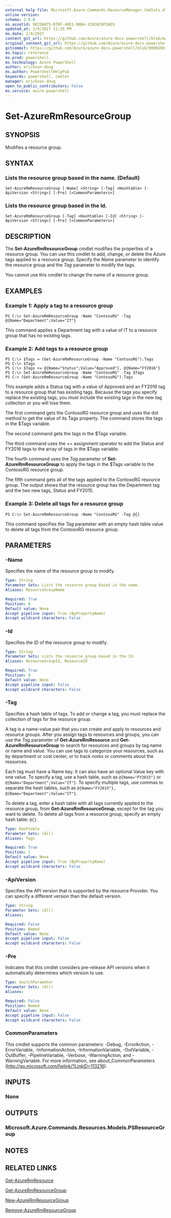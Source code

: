 ```yaml
---
external help file: Microsoft.Azure.Commands.ResourceManager.Cmdlets.dll-Help.xml
online version: 
schema: 2.0.0
ms.assetid: 9ECDA975-D7DF-40E1-90B4-3C6C6C0F3AE9
updated_at: 1/9/2017 11:25 PM
ms.date: 1/9/2017
content_git_url: https://github.com/Azure/azure-docs-powershell/blob/master/azureps-cmdlets-docs/ResourceManager/AzureRM.Resources/v3.1.0/Set-AzureRmResourceGroup.md
original_content_git_url: https://github.com/Azure/azure-docs-powershell/blob/master/azureps-cmdlets-docs/ResourceManager/AzureRM.Resources/v3.1.0/Set-AzureRmResourceGroup.md
gitcommit: https://github.com/Azure/azure-docs-powershell/blob/909020b7dbd03ec23a61b4fe16ccd2762277084c/azureps-cmdlets-docs/ResourceManager/AzureRM.Resources/v3.1.0/Set-AzureRmResourceGroup.md
ms.topic: reference
ms.prod: powershell
ms.technology: Azure PowerShell
author: erickson-doug
ms.author: PowerShellHelpPub
keywords: powershell, cmdlet
manager: erickson-doug
open_to_public_contributors: False
ms.service: azure-powershell
---
```


# Set-AzureRmResourceGroup

## SYNOPSIS
Modifies a resource group.

## SYNTAX

### Lists the resource group based in the name. (Default)
```
Set-AzureRmResourceGroup [-Name] <String> [-Tag] <Hashtable> [-ApiVersion <String>] [-Pre] [<CommonParameters>]
```

### Lists the resource group based in the Id.
```
Set-AzureRmResourceGroup [-Tag] <Hashtable> [-Id] <String> [-ApiVersion <String>] [-Pre] [<CommonParameters>]
```

## DESCRIPTION
The **Set-AzureRmResourceGroup** cmdlet modifies the properties of a resource group.
You can use this cmdlet to add, change, or delete the Azure tags applied to a resource group.
Specify the *Name* parameter to identify the resource group and the *Tag* parameter to modify the tags.

You cannot use this cmdlet to change the name of a resource group.

## EXAMPLES

### Example 1: Apply a tag to a resource group
```
PS C:\> Set-AzureRmResourceGroup -Name "ContosoRG" -Tag @{Name="Department";Value="IT"}
```

This command applies a Department tag with a value of IT to a resource group that has no existing tags.

### Example 2: Add tags to a resource group
```
PS C:\> $Tags = (Get-AzureRmResourceGroup -Name "ContosoRG").Tags
PS C:\> $Tags
PS C:\> $Tags += @{Name="Status";Value="Approved"}, @{Name="FY2016"}
PS C:\> Set-AzureRmResourceGroup -Name "ContosoRG" -Tag $Tags
PS C:> (Get-AzureRmResourceGroup -Name "ContosoRG").Tags
```

This example adds a Status tag with a value of Approved and an FY2016 tag to a resource group that has existing tags.
Because the tags you specify replace the existing tags, you must include the existing tags in the new tag collection or you will lose them.

The first command gets the ContosoRG resource group and uses the dot method to get the value of its Tags property.
The command stores the tags in the $Tags variable.

The second command gets the tags in the $Tags variable.

The third command uses the += assignment operator to add the Status and FY2016 tags to the array of tags in the $Tags variable.

The fourth command uses the *Tag* parameter of **Set-AzureRmResourceGroup** to apply the tags in the $Tags variable to the ContosoRG resource group.

The fifth command gets all of the tags applied to the ContosoRG resource group.
The output shows that the resource group has the Department tag and the two new tags, Status and FY2015.

### Example 3: Delete all tags for a resource group
```
PS C:\> Set-AzureRmResourceGroup -Name "ContosoRG" -Tag @{}
```

This command specifies the *Tag* parameter with an empty hash table value to delete all tags from the ContosoRG resource group.

## PARAMETERS

### -Name
Specifies the name of the resource group to modify.

```yaml
Type: String
Parameter Sets: Lists the resource group based in the name.
Aliases: ResourceGroupName

Required: True
Position: 0
Default value: None
Accept pipeline input: True (ByPropertyName)
Accept wildcard characters: False
```

### -Id
Specifies the ID of the resource group to modify.

```yaml
Type: String
Parameter Sets: Lists the resource group based in the Id.
Aliases: ResourceGroupId, ResourceId

Required: True
Position: 0
Default value: None
Accept pipeline input: False
Accept wildcard characters: False
```

### -Tag
Specifies a hash table of tags.
To add or change a tag, you must replace the collection of tags for the resource group.

A tag is a name-value pair that you can create and apply to resources and resource groups.
After you assign tags to resources and groups, you can use the *Tag* parameter of **Get-AzureRmResource** and **Get-AzureRmResourceGroup** to search for resources and groups by tag name or name and value.
You can use tags to categorize your resources, such as by department or cost center, or to track notes or comments about the resources.

Each tag must have a Name key.
It can also have an optional Value key with one value.
To specify a tag, use a hash table, such as `@{Name="FY2015"}` or `@{Name="Department";Value="IT"}`.
To specify multiple tags, use commas to separate the hash tables, such as `@{Name="FY2015"}, @{Name="Department";Value="IT"}`.

To delete a tag, enter a hash table with all tags currently applied to the resource group, from **Get-AzureRmResourceGroup**, except for the tag you want to delete.
To delete all tags from a resource group, specify an empty hash table: `@{}`.

```yaml
Type: Hashtable
Parameter Sets: (All)
Aliases: Tags

Required: True
Position: 1
Default value: None
Accept pipeline input: True (ByPropertyName)
Accept wildcard characters: False
```

### -ApiVersion
Specifies the API version that is supported by the resource Provider.
You can specify a different version than the default version.

```yaml
Type: String
Parameter Sets: (All)
Aliases: 

Required: False
Position: Named
Default value: None
Accept pipeline input: False
Accept wildcard characters: False
```

### -Pre
Indicates that this cmdlet considers pre-release API versions when it automatically determines which version to use.

```yaml
Type: SwitchParameter
Parameter Sets: (All)
Aliases: 

Required: False
Position: Named
Default value: None
Accept pipeline input: False
Accept wildcard characters: False
```

### CommonParameters
This cmdlet supports the common parameters: -Debug, -ErrorAction, -ErrorVariable, -InformationAction, -InformationVariable, -OutVariable, -OutBuffer, -PipelineVariable, -Verbose, -WarningAction, and -WarningVariable. For more information, see about_CommonParameters (http://go.microsoft.com/fwlink/?LinkID=113216).

## INPUTS

### None

## OUTPUTS

### Microsoft.Azure.Commands.Resources.Models.PSResourceGroup

## NOTES

## RELATED LINKS

[Get-AzureRmResource](xref:ResourceManager/AzureRM.Resources/v3.1.0/Get-AzureRmResource.md)

[Get-AzureRmResourceGroup](xref:ResourceManager/AzureRM.Resources/v3.1.0/Get-AzureRmResourceGroup.md)

[New-AzureRmResourceGroup](xref:ResourceManager/AzureRM.Resources/v3.1.0/New-AzureRmResourceGroup.md)

[Remove-AzureRmResourceGroup](xref:ResourceManager/AzureRM.Resources/v3.1.0/Remove-AzureRmResourceGroup.md)


